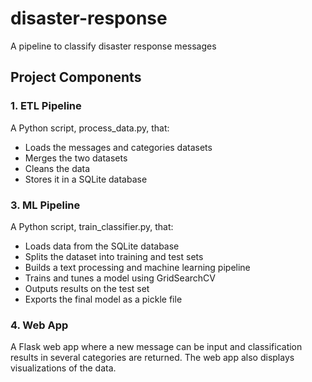 # disaster-response
A pipeline to classify disaster response messages

## Project Components
### 1. ETL Pipeline
A Python script, process_data.py, that:
- Loads the messages and categories datasets
- Merges the two datasets
- Cleans the data
- Stores it in a SQLite database

### 3. ML Pipeline
A Python script, train_classifier.py, that:

- Loads data from the SQLite database
- Splits the dataset into training and test sets
- Builds a text processing and machine learning pipeline
- Trains and tunes a model using GridSearchCV
- Outputs results on the test set
- Exports the final model as a pickle file

### 4. Web App
A Flask web app where a new message can be input and classification results in several categories are returned. 
The web app also displays visualizations of the data.


